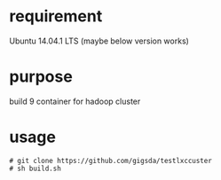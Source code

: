 # requirement
 Ubuntu 14.04.1 LTS (maybe below version works) 


# purpose
build 9 container for hadoop cluster

# usage
````
# git clone https://github.com/gigsda/testlxccuster
# sh build.sh
````

